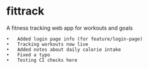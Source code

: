 # fittrack
A fitness tracking web app for workouts and goals

	•	Added login page info (for feature/login-page)
	•	Tracking workouts now live
	•	Added notes about daily calorie intake
	•	Fixed a typo
	•	Testing CI checks here
